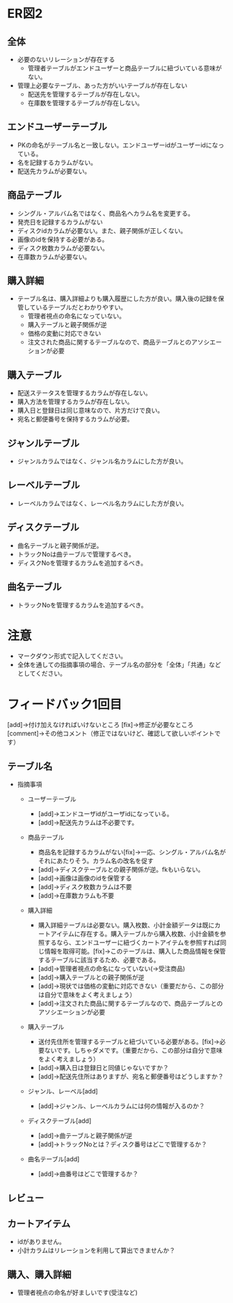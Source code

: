 # ER図2
## 全体
  - 必要のないリレーションが存在する
    - 管理者テーブルがエンドユーザーと商品テーブルに紐づいている意味がない。
  - 管理上必要なテーブル、あった方がいいテーブルが存在しない
    - 配送先を管理するテーブルが存在しない。
    - 在庫数を管理するテーブルが存在しない。
    

## エンドユーザーテーブル
  - PKの命名がテーブル名と一致しない。エンドユーザーidがユーザーidになっている。
  - 名を記録するカラムがない。
  - 配送先カラムが必要ない。
## 商品テーブル
  - シングル・アルバム名ではなく、商品名へカラム名を変更する。
  - 発売日を記録するカラムがない
  - ディスクidカラムが必要ない。また、親子関係が正しくない。
  - 画像のidを保持する必要がある。
  - ディスク枚数カラムが必要ない。
  - 在庫数カラムが必要ない。
## 購入詳細
  - テーブル名は、購入詳細よりも購入履歴にした方が良い。購入後の記録を保管しているテーブルだとわかりやすい。
      - 管理者視点の命名になっていない。
      - 購入テーブルと親子関係が逆
      - 価格の変動に対応できない
      - 注文された商品に関するテーブルなので、商品テーブルとのアソシエーションが必要
## 購入テーブル
  - 配送ステータスを管理するカラムが存在しない。
  - 購入方法を管理するカラムが存在しない。
  - 購入日と登録日は同じ意味なので、片方だけで良い。
  - 宛名と郵便番号を保持するカラムが必要。
## ジャンルテーブル
  - ジャンルカラムではなく、ジャンル名カラムにした方が良い。
## レーベルテーブル
  - レーベルカラムではなく、レーベル名カラムにした方が良い。
## ディスクテーブル
  - 曲名テーブルと親子関係が逆。
  - トラックNoは曲テーブルで管理するべき。
  - ディスクNoを管理するカラムを追加するべき。
## 曲名テーブル
  - トラックNoを管理するカラムを追加するべき。

# 注意
* マークダウン形式で記入してください。
* 全体を通しての指摘事項の場合、テーブル名の部分を「全体」「共通」などとしてください。

# フィードバック1回目
[add]→付け加えなければいけないところ
[fix]→修正が必要なところ
[comment]→その他コメント（修正ではないけど、確認して欲しいポイントです）


## テーブル名
- 指摘事項
  - ユーザーテーブル
    - [add]→エンドユーザidがユーザidになっている。
    - [add]→配送先カラムは不必要です。
    
  - 商品テーブル
    - 商品名を記録するカラムがない[fix]→一応、シングル・アルバム名がそれにあたりそう。カラム名の改名を促す
    - [add]→ディスクテーブルとの親子関係が逆。fkもいらない。
    - [add]→画像は画像のidを保管する
    - [add]→ディスク枚数カラムは不要
    - [add]→在庫数カラムも不要
    
  - 購入詳細
    - 購入詳細テーブルは必要ない。購入枚数、小計金額データは既にカートアイテムに存在する。購入テーブルから購入枚数、小計金額を参照するなら、エンドユーザーに紐づくカートアイテムを参照すれば同じ情報を取得可能。[fix]→このテーブルは、購入した商品情報を保管するテーブルに該当するため、必要である。
    - [add]→管理者視点の命名になっていない(→受注商品)
    - [add]→購入テーブルとの親子関係が逆
    - [add]→現状では価格の変動に対応できない（重要だから、この部分は自分で意味をよく考えましょう）
    - [add]→注文された商品に関するテーブルなので、商品テーブルとのアソシエーションが必要
    
   - 購入テーブル
     - 送付先住所を管理するテーブルと紐づいている必要がある。[fix]→必要ないです。しちゃダメです。（重要だから、この部分は自分で意味をよく考えましょう）
     - [add]→購入日は登録日と同値じゃないですか？
     - [add]→配送先住所はありますが、宛名と郵便番号はどうしますか？
   
   - ジャンル、レーベル[add]
     - [add]→ジャンル、レーベルカラムには何の情報が入るのか？
 
     
   - ディスクテーブル[add]
     - [add]→曲テーブルと親子関係が逆
     - [add]→トラックNoとは？ディスク番号はどこで管理するか？
     
   - 曲名テーブル[add]
     - [add]→曲番号はどこで管理するか？
 
 ## レビュー
 ## カートアイテム
 - idがありません。
 - 小計カラムはリレーションを利用して算出できませんか？
 
 ## 購入、購入詳細
 - 管理者視点の命名が好ましいです(受注など)

